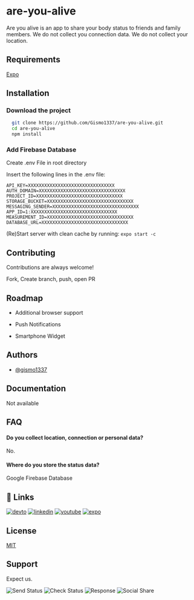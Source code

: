 
 # are-you-alive

Are you alive is an app to share your body status to friends and family members.
We do not collect you connection data. We do not collect your location.




## Requirements

[Expo](https://docs.expo.dev/)
 

## Installation

### Download the project

```bash
  git clone https://github.com/Gismo1337/are-you-alive.git
  cd are-you-alive
  npm install  
```

### Add Firebase Database

Create .env File in root directory

Insert the following lines in the .env file:
```
API_KEY=XXXXXXXXXXXXXXXXXXXXXXXXXXXXXXXX
AUTH_DOMAIN=XXXXXXXXXXXXXXXXXXXXXXXXXXXXXXXX
PROJECT_ID=XXXXXXXXXXXXXXXXXXXXXXXXXXXXXXXX
STORAGE_BUCKET=XXXXXXXXXXXXXXXXXXXXXXXXXXXXXXXX
MESSAGING_SENDER=XXXXXXXXXXXXXXXXXXXXXXXXXXXXXXXX
APP_ID=1:XXXXXXXXXXXXXXXXXXXXXXXXXXXXXXXX
MEASUREMENT_ID=XXXXXXXXXXXXXXXXXXXXXXXXXXXXXXXX
DATABASE_URL=XXXXXXXXXXXXXXXXXXXXXXXXXXXXXXXX
```

(Re)Start server with clean cache by running:
`expo start -c`
## Contributing

Contributions are always welcome!

Fork, Create branch, push, open PR


## Roadmap

- Additional browser support

- Push Notifications

- Smartphone Widget


## Authors

- [@gismo1337](https://www.github.com/gismo1337)


## Documentation

Not available


## FAQ

#### Do you collect location, connection or personal data?

No. 

#### Where do you store the status data?

Google Firebase Database


## 🔗 Links
[![devto](https://img.shields.io/badge/dev.to-000?style=for-the-badge&logo=dev.to&logoColor=white)](https://dev.to/gismo1337)
[![linkedin](https://img.shields.io/badge/linkedin-0A66C2?style=for-the-badge&logo=linkedin&logoColor=white)](https://www.linkedin.com/in/sebastianrichter1337/)
[![youtube](https://img.shields.io/badge/youtube-f70025?style=for-the-badge&logo=youtube&logoColor=white)](https://www.youtube.com/gismo1337dev)
[![expo](https://img.shields.io/badge/expo-000000?style=for-the-badge&logo=expo&logoColor=white)](https://expo.dev/@g1sm0?tab=snacks)
## License

[MIT](https://choosealicense.com/licenses/mit/)

## Support

Expect us.

![Send Status](https://user-images.githubusercontent.com/6397577/160379400-1bd5f8c7-b347-4fe2-9fba-e1269b649c1e.png)
![Check Status](https://user-images.githubusercontent.com/6397577/160379417-2bb68274-5d26-40a3-b2dd-f3bb53eb0578.png)
![Response](https://user-images.githubusercontent.com/6397577/160379438-559f9a54-536d-47a2-9e8d-c898d73b946a.png)
![Social Share](https://user-images.githubusercontent.com/6397577/160379452-f86a8049-b316-4d1d-b0bf-b3bbff474e77.png)





